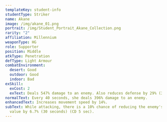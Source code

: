 ```yaml
---
templateKey: student-info
studentType: Striker
name: Akane
image: /img/akane_01.png
portrait: /img/Student_Portrait_Akane_Collection.png
rarity: "2"
affiliation: Millennium
weaponType: HG
role: Supporter
position: Middle
atkType: Penetration
defType: Light Armour
combatEnvironment:
  desert: Good
  outdoor: Good
  indoor: Bad
exSkill:
  exCost: 2
  exText: Deals 547% damage to an enemy. Also reduces defense by 29% (30 sec).
normalText: Every 40 seconds, she deals 396% damage to an enemy.
enhancedText: Increases movement speed by 14%.
subText: While attacking, there is a 10% chance of reducing the enemy's evasion
  value by 6.7% (30 seconds) (CD 5 sec).
---
```

